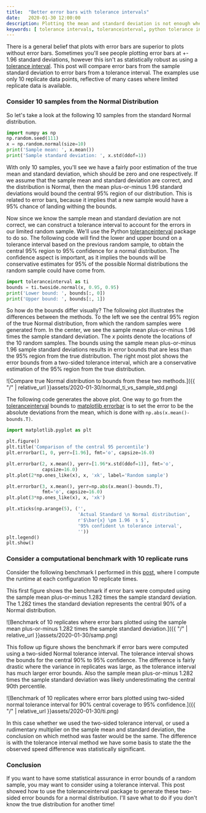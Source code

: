 ```yaml
---
title:  "Better error bars with tolerance intervals"
date:   2020-01-30 12:00:00
description: Plotting the mean and standard deviation is not enough when you only have a few replicate samples.
keywords: [ tolerance intervals, toleranceinterval, python tolerance intervals, python error bars]
---
```


There is a general belief that plots with error bars are superior to plots without error bars. Sometimes you'll see people plotting error bars at +- 1.96 standard deviations, however this isn't as statistically robust as using a [tolerance interval](https://en.wikipedia.org/wiki/Tolerance_interval). This post will compare error bars from the sample standard deviation to error bars from a tolerance interval. The examples use only 10 replicate data points, reflective of many cases where limited replicate data is available.

### Consider 10 samples from the Normal Distribution

So let's take a look at the following 10 samples from the standard Normal distribution. 

```python
import numpy as np
np.random.seed(111)
x = np.random.normal(size=10)
print('Sample mean: ', x.mean())
print('Sample standard deviation: ', x.std(ddof=1))
```

With only 10 samples, you'll see we have a fairly poor estimation of the true mean and standard deviation, which should be zero and one respectively. If we assume that the sample mean and standard deviation are correct, and the distribution is Normal, then the mean plus-or-minus 1.96 standard deviations would bound the central 95% region of our distribution. This is related to error bars, because it implies that a new sample would have a 95% chance of landing withing the bounds.

Now since we know the sample mean and standard deviation are not correct, we can construct a tolerance interval to account for the errors in our limited random sample. We'll use the Python [toleranceinterval](https://github.com/cjekel/tolerance_interval_py) package to do so. The following code will find the lower and upper bound on a tolerance interval based on the previous random sample, to obtain the central 95% region to 95% confidence for a normal distribution. The confidence aspect is important, as it implies the bounds will be conservative estimates for 95% of the possible Normal distributions the random sample could have come from.

```python
import toleranceinterval as ti
bounds = ti.twoside.normal(x, 0.95, 0.95)
print('Lower bound: ', bounds[:, 0])
print('Upper bound: ', bounds[:, 1])
```

So how do the bounds differ visually? The following plot illustrates the differences between the methods. To the left we see the central 95% region of the true Normal distribution, from which the random samples were generated from. In the center, we see the sample mean plus-or-minus 1.96 times the sample standard deviation. The _x_ points denote the locations of the 10 random samples. The bounds using the sample mean plus-or-minus 1.96 sample standard deviations results in error bounds that are less than the 95% region from the true distribution. The right most plot shows the error bounds from a two-sided tolerance interval, which are a conservative estimation of the 95% region from the true distribution.

![Compare true Normal distribution to bounds from these two methods.]({{ "/" | relative_url  }}assets/2020-01-30/normal_ti_vs_sample_std.png)

The following code generates the above plot. One way to go from the [toleranceinterval](https://github.com/cjekel/tolerance_interval_py) bounds to [matplotlib errorbar](https://matplotlib.org/3.1.1/api/_as_gen/matplotlib.pyplot.errorbar.html#matplotlib.pyplot.errorbar) is to set the error to be the absolute deviations from the mean, which is done with ```np.abs(x.mean()-bounds.T)```.

```python
import matplotlib.pyplot as plt

plt.figure()
plt.title('Comparison of the central 95 percentile')
plt.errorbar(1, 0, yerr=[1.96], fmt='o', capsize=16.0)

plt.errorbar(2, x.mean(), yerr=[1.96*x.std(ddof=1)], fmt='o',
             capsize=16.0)
plt.plot(2*np.ones_like(x), x, 'xk', label='Random sample')

plt.errorbar(3, x.mean(), yerr=np.abs(x.mean()-bounds.T),
             fmt='o', capsize=16.0)
plt.plot(3*np.ones_like(x), x, 'xk')

plt.xticks(np.arange(5), ('',
                          'Actual Standard \n Normal distribution',
                          r'$\bar{x} \pm 1.96  s $',
                          '95% confident \n tolerance interval',
                          ''))
plt.legend()
plt.show()
```

### Consider a computational benchmark with 10 replicate runs

Consider the following benchmark I performed in this [post](https://jekel.me/2019/Adding-tensorflow-to-pwlf/), where I compute the runtime at each configuration 10 replicate times. 

This first figure shows the benchmark if error bars were computed using the sample mean plus-or-minus 1.282 times the sample standard deviation. The 1.282 times the standard deviation represents the central 90% of a Normal distribution.

![Benchmark of 10 replicates where error bars plotted using the sample mean plus-or-minus 1.282 times the sample standard deviation.]({{ "/" | relative_url  }}assets/2020-01-30/samp.png)

This follow up figure shows the benchmark if error bars were computed using a two-sided Normal tolerance interval. The tolerance interval shows the bounds for the central 90% to 95% confidence. The difference is fairly drastic where the variance in replicates was large, as the tolerance interval has much larger error bounds. Also the sample mean plus-or-minus 1.282 times the sample standard deviation was likely underestimating the central 90th percentile.

![Benchmark of 10 replicates where error bars plotted using two-sided normal tolerance interval for 90% central coverage to 95% confidence.]({{ "/" | relative_url  }}assets/2020-01-30/ti.png)

In this case whether we used the two-sided tolerance interval, or used a rudimentary multiplier on the sample mean and standard deviation, the conclusion on which method was faster would be the same. The difference is with the tolerance interval method we have some basis to state the the observed speed difference was statistically significant.

### Conclusion

If you want to have some statistical assurance in error bounds of a random sample, you may want to consider using a tolerance interval. This post showed how to use the toleranceinterval package to generate these two-sided error bounds for a normal distribution. I'll save what to do if you don't know the true distribution for another time!
